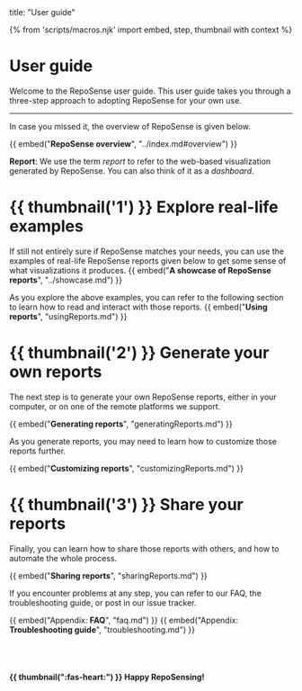 <frontmatter>
  title: "User guide"
</frontmatter>

{% from 'scripts/macros.njk' import embed, step, thumbnail with context %}

<h1 class="display-3">User guide</h1>

<div class="lead">

Welcome to the RepoSense user guide. This user guide takes you through a three-step approach to adopting RepoSense for your own use.
</div>

<!-- ==================================================================================================== -->
<hr class="thick">

In case you missed it, the overview of RepoSense is given below.

{{ embed("**RepoSense overview**", "../index.md#overview") }}

<box type="definition" seamless>

**Report**: We use the term _report_ to refer to the web-based visualization generated by RepoSense. You can also think of it as a _dashboard_.
</box>

# {{ thumbnail('1') }} **Explore** real-life examples


If still not entirely sure if RepoSense matches your needs, you can use the examples of real-life RepoSense reports given below to get some sense of what visualizations it produces.
  {{ embed("**A showcase of RepoSense reports**", "../showcase.md") }}

As you explore the above examples, you can refer to the following section to learn how to read and interact with those reports.
  {{ embed("**Using reports**", "usingReports.md") }}

# {{ thumbnail('2') }} **Generate** your own reports

The next step is to generate your own RepoSense reports, either in your computer, or on one of the remote platforms we support.

  {{ embed("**Generating reports**", "generatingReports.md") }}

As you generate reports, you may need to learn how to customize those reports further.

  {{ embed("**Customizing reports**", "customizingReports.md") }}


# {{ thumbnail('3') }} **Share** your reports

Finally, you can learn how to share those reports with others, and how to automate the whole process.

  {{ embed("**Sharing reports**", "sharingReports.md") }}

If you encounter problems at any step, you can refer to our FAQ, the troubleshooting guide, or post in our issue tracker.

  {{ embed("Appendix: **FAQ**", "faq.md") }}
  {{ embed("Appendix: **Troubleshooting guide**", "troubleshooting.md") }}

<br>
<br>

#### <span class="text-green">{{ thumbnail(":fas-heart:") }} <md>Happy RepoSensing!</md></span>
